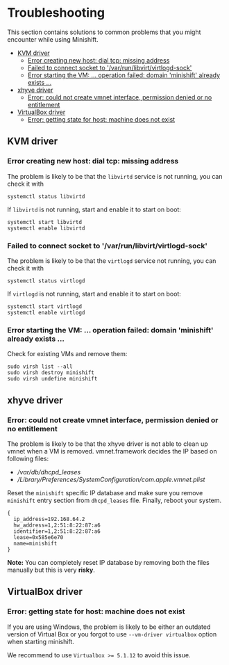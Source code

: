 # Troubleshooting

This section contains solutions to common problems that you might encounter
while using Minishift.

<!-- MarkdownTOC -->

- [KVM driver](#kvm-driver)
  - [Error creating new host: dial tcp: missing address](#error-creating-new-host-dial-tcp-missing-address)
  - [Failed to connect socket to '/var/run/libvirt/virtlogd-sock'](#failed-to-connect-socket-to-varrunlibvirtvirtlogd-sock)
  - [Error starting the VM: ... operation failed: domain 'minishift' already exists ...](#error-starting-the-vm--operation-failed-domain-minishift-already-exists-)
- [xhyve driver](#xhyve-driver)
  - [Error: could not create vmnet interface, permission denied or no entitlement](#error-could-not-create-vmnet-interface-permission-denied-or-no-entitlement)
- [VirtualBox driver](#virtualbox-driver)
  - [Error: getting state for host: machine does not exist](#error-getting-state-for-host-machine-does-not-exist)

<!-- /MarkdownTOC -->


<a name="kvm-driver"></a>
## KVM driver

<a name="error-creating-new-host-dial-tcp-missing-address"></a>
### Error creating new host: dial tcp: missing address

The problem is likely to be that the `libvirtd` service is not running, you can check it with

```
systemctl status libvirtd
```

If `libvirtd` is not running, start and enable it to start on boot:

```
systemctl start libvirtd
systemctl enable libvirtd
```

<a name="failed-to-connect-socket-to-varrunlibvirtvirtlogd-sock"></a>
### Failed to connect socket to '/var/run/libvirt/virtlogd-sock'

The problem is likely to be that the `virtlogd` service not running, you can check it with

```
systemctl status virtlogd
```

If `virtlogd` is not running, start and enable it to start on boot:

```
systemctl start virtlogd
systemctl enable virtlogd
```

<a name="error-starting-the-vm--operation-failed-domain-minishift-already-exists-"></a>
### Error starting the VM: ... operation failed: domain 'minishift' already exists ...

Check for existing VMs and remove them:

```
sudo virsh list --all
sudo virsh destroy minishift
sudo virsh undefine minishift
```

<a name="xhyve-driver"></a>
## xhyve driver

<a name="error-could-not-create-vmnet-interface-permission-denied-or-no-entitlement"></a>
### Error: could not create vmnet interface, permission denied or no entitlement

The problem is likely to be that the xhyve driver is not able to clean up
vmnet when a VM is removed. vmnet.framework decides the IP based on following files:

* _/var/db/dhcpd_leases_
* _/Library/Preferences/SystemConfiguration/com.apple.vmnet.plist_

Reset the `minishift` specific IP database and make sure you remove `minishift`
entry section from `dhcpd_leases` file. Finally, reboot your system.

    {
      ip_address=192.168.64.2
      hw_address=1,2:51:8:22:87:a6
      identifier=1,2:51:8:22:87:a6
      lease=0x585e6e70
      name=minishift
    }

**Note:** You can completely reset IP database by removing both the files
manually but this is very **risky**.

<a name="virtualbox-driver"></a>
## VirtualBox driver

<a name="error-getting-state-for-host-machine-does-not-exist"></a>
### Error: getting state for host: machine does not exist

If you are using Windows, the problem is likely to be either an outdated version
of Virtual Box or you forgot to use `--vm-driver virtualbox` option when starting minishift.

We recommend to use `Virtualbox >= 5.1.12` to avoid this issue.
